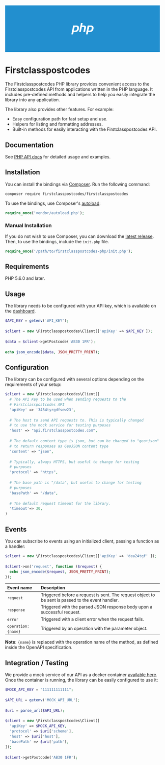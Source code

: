 ![Cover](/.github/images/cover.png)

# Firstclasspostcodes
The Firstclasspostcodes PHP library provides convenient access to the Firstclasspostcodes API from applications written in the PHP language. It includes pre-defined methods and helpers to help you easily integrate the library into any application.

The library also provides other features. For example:

* Easy configuration path for fast setup and use.
* Helpers for listing and formatting addresses.
* Built-in methods for easily interacting with the Firstclasspostcodes API.

## Documentation
See [PHP API docs](https://docs.firstclasspostcodes.com/php/getting-started) for detailed usage and examples.

## Installation

You can install the bindings via [Composer](http://getcomposer.org/). Run the following command:

```bash
composer require firstclasspostcodes/firstclasspostcodes
```

To use the bindings, use Composer's [autoload](https://getcomposer.org/doc/01-basic-usage.md#autoloading):

```php
require_once('vendor/autoload.php');
```

### Manual Installation

If you do not wish to use Composer, you can download the [latest release](https://github.com/firstclasspostcodes/firstclasspostcodes-php/releases). Then, to use the bindings, include the `init.php` file.

```php
require_once('/path/to/firstclasspostcodes-php/init.php');
```

## Requirements

PHP 5.6.0 and later.

## Usage
The library needs to be configured with your API key, which is available on the [dashboard](https://dashboard.firstclasspostcodes.com).

```php
$API_KEY = getenv('API_KEY');

$client = new \Firstclasspostcodes\Client(['apiKey' => $API_KEY ]);

$data = $client->getPostcode('AB30 1FR');

echo json_encode($data, JSON_PRETTY_PRINT);
```

## Configuration
The library can be configured with several options depending on the requirements of your setup:

```php
$client = new \Firstclasspostcodes\Client([
  # The API Key to be used when sending requests to the 
  # Firstclasspostcodes API
  'apiKey' => '3454tyrgdfsew23',

  # The host to send API requests to. This is typically changed
  # to use the mock service for testing purposes
  'host' => "api.firstclasspostcodes.com",

  # The default content type is json, but can be changed to "geo+json"
  # to return responses as GeoJSON content type
  'content' => "json",

  # Typically, always HTTPS, but useful to change for testing
  # purposes
  'protocol' => "https",

  # The base path is "/data", but useful to change for testing
  # purposes
  'basePath' => "/data",

  # The default request timeout for the library.
  'timeout'=> 30,
)
```

## Events
You can subscribe to events using an initialized client, passing a function as a handler:

```php
$client = new \Firstclasspostcodes\Client(['apiKey' => 'dea24tgf' ]);

$client->on('request', function ($request) {
  echo json_encode($request, JSON_PRETTY_PRINT);
});
```

| Event name | Description |
|:-----|:-----|
| `request` | Triggered before a request is sent. The request object to be sent is passed to the event handler. |
| `response` | Triggered with the parsed JSON response body upon a successful request. |
| `error` | Triggered with a client error when the request fails. |
| `operation:{name}` | Triggered by an operation with the parameter object. |

**Note:** `{name}` is replaced with the operation name of the method, as defined inside the OpenAPI specification.

## Integration / Testing
We provide a mock service of our API as a docker container [available here](https://github.com/firstclasspostcodes/firstclasspostcodes-mock). Once the container is running, the library can be easily configured to use it:

```php
$MOCK_API_KEY = "111111111111";

$API_URL = getenv('MOCK_API_URL');

$uri = parse_url($API_URL);

$client = new \Firstclasspostcodes\Client([
  'apiKey' => $MOCK_API_KEY,
  'protocol' => $uri['scheme'],
  'host' => $uri['host'],
  'basePath' => $uri['path'],
]);

$client->getPostcode('AB30 1FR');
```
